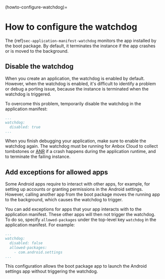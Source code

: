 (howto-configure-watchdog)=
# How to configure the watchdog

The {ref}`sec-application-manifest-watchdog` monitors the app installed by the boot package. By default, it terminates the instance if the app crashes or is moved to the background.

## Disable the watchdog

When you create an application, the watchdog is enabled by default. However, when the watchdog is enabled, it's difficult to identify a problem or debug a porting issue, because the instance is terminated when the watchdog is triggered.

To overcome this problem, temporarily disable the watchdog in the application manifest:

```yaml
...
watchdog:
  disabled: true
...
```

When you finish debugging your application, make sure to enable the watchdog again. The watchdog must be running for Anbox Cloud to collect tombstones or [ANR](https://developer.android.com/topic/performance/vitals/anr) if a crash happens during the application runtime, and to terminate the failing instance.

## Add exceptions for allowed apps

Some Android apps require to interact with other apps, for example, for setting up accounts or granting permissions in the Android settings. However, calling another app from the boot package moves the running app to the background, which causes the watchdog to trigger.

You can add exceptions for apps that your app interacts with to the application manifest. These other apps will then not trigger the watchdog. To do so, specify `allowed-packages` under the top-level key `watchdog` in the application manifest. For example:

```yaml
...
watchdog:
  disabled: false
  allowed-packages:
    - com.android.settings
...
```

This configuration allows the boot package app to launch the Android settings app without triggering the watchdog.
